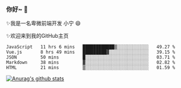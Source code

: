 ### 你好~  👋

✨我是一名卑微前端开发 小宁 😄

✨欢迎来到我的GitHub主页
<!--
**7148505/7148505** is a ✨ _special_ ✨ repository because its `README.md` (this file) appears on your GitHub profile.

Here are some ideas to get you started:

- 🔭 I’m currently working on ...
- 🌱 I’m currently learning ...
- 👯 I’m looking to collaborate on ...
- 🤔 I’m looking for help with ...
- 💬 Ask me about ...
- 📫 How to reach me: ...
- 😄 Pronouns: ...
- ⚡ Fun fact: ...
-->

<!--START_SECTION:waka-->
```text
JavaScript   11 hrs 6 mins   ████████████▒░░░░░░░░░░░░   49.27 % 
Vue.js       8 hrs 49 mins   █████████▓░░░░░░░░░░░░░░░   39.15 % 
JSON         50 mins         █░░░░░░░░░░░░░░░░░░░░░░░░   03.71 % 
Markdown     38 mins         ▓░░░░░░░░░░░░░░░░░░░░░░░░   02.82 % 
HTML         21 mins         ▒░░░░░░░░░░░░░░░░░░░░░░░░   01.59 % 
```
<!--END_SECTION:waka-->

[![Anurag's github stats](https://github-readme-stats.vercel.app/api?username=ZhangNing-debug)](https://github.com/anuraghazra/github-readme-stats)
